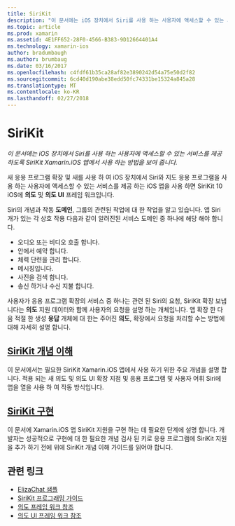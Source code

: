 ```yaml
---
title: SiriKit
description: "이 문서에는 iOS 장치에서 Siri를 사용 하는 사용자에 액세스할 수 있는 서비스를 제공 하도록 SiriKit Xamarin.iOS 앱에서 사용 하는 방법을 보여 줍니다."
ms.topic: article
ms.prod: xamarin
ms.assetid: 4E1FF652-28F0-4566-B383-9D12664401A4
ms.technology: xamarin-ios
author: bradumbaugh
ms.author: brumbaug
ms.date: 03/16/2017
ms.openlocfilehash: c4fdf61b35ca28af82e3890242d54a75e50d2f82
ms.sourcegitcommit: 6cd40d190abe38edd50fc74331be15324a845a28
ms.translationtype: MT
ms.contentlocale: ko-KR
ms.lasthandoff: 02/27/2018
---
```

# <a name="sirikit"></a>SiriKit

_이 문서에는 iOS 장치에서 Siri를 사용 하는 사용자에 액세스할 수 있는 서비스를 제공 하도록 SiriKit Xamarin.iOS 앱에서 사용 하는 방법을 보여 줍니다._

새 응용 프로그램 확장 및 새를 사용 하 여 iOS 장치에서 Siri와 지도 응용 프로그램을 사용 하는 사용자에 액세스할 수 있는 서비스를 제공 하는 iOS 앱을 사용 하면 SiriKit 10 iOS에 **의도** 및 **의도 UI** 프레임 워크입니다.

Siri의 개념과 작동 **도메인**, 그룹의 관련된 작업에 대 한 작업을 알고 있습니다. 앱 Siri 개가 있는 각 상호 작용 다음과 같이 알려진된 서비스 도메인 중 하나에 해당 해야 합니다.

- 오디오 또는 비디오 호출 합니다.
- 안에서 예약 합니다.
- 체력 단련을 관리 합니다.
- 메시징입니다.
- 사진을 검색 합니다.
- 송신 하거나 수신 지불 합니다.

사용자가 응용 프로그램 확장의 서비스 중 하나는 관련 된 Siri의 요청, SiriKit 확장 보냅니다는 **의도** 지원 데이터와 함께 사용자의 요청을 설명 하는 개체입니다. 앱 확장 한 다음 적절 한 생성 **응답** 개체에 대 한는 주어진 **의도**, 확장에서 요청을 처리할 수는 방법에 대해 자세히 설명 합니다.

## <a name="understanding-sirikit-conceptsiosplatformsirikitunderstanding-sirikitmd"></a>[SiriKit 개념 이해](~/ios/platform/sirikit/understanding-sirikit.md)

이 문서에서는 필요한 SiriKit Xamarin.iOS 앱에서 사용 하기 위한 주요 개념을 설명 합니다. 적용 되는 새 의도 및 의도 UI 확장 지점 및 응용 프로그램 및 사용자 어휘 Siri에 앱을 열을 사용 하 여 작동 방식입니다.

## <a name="implementing-sirikitiosplatformsirikitimplementing-sirikitmd"></a>[SiriKit 구현](~/ios/platform/sirikit/implementing-sirikit.md)

이 문서에 Xamarin.iOS 앱 SiriKit 지원을 구현 하는 데 필요한 단계에 설명 합니다. 개발자는 성공적으로 구현에 대 한 필요한 개념 검사 된 키로 응용 프로그램에 SiriKit 지원을 추가 하기 전에 위에 SiriKit 개념 이해 가이드를 읽어야 합니다.





## <a name="related-links"></a>관련 링크

- [ElizaChat 샘플](https://developer.xamarin.com/samples/monotouch/ios10/ElizaChat/)
- [SiriKit 프로그래밍 가이드](https://developer.apple.com/library/prerelease/content/documentation/Intents/Conceptual/SiriIntegrationGuide/index.html)
- [의도 프레임 워크 참조](https://developer.apple.com/reference/intents)
- [의도 UI 프레임 워크 참조](https://developer.apple.com/reference/intentsui)
